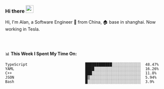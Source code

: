 ### Hi there <img src="https://media.giphy.com/media/hvRJCLFzcasrR4ia7z/giphy.gif" width="25px">

<!-- ![visitors](https://visitor-badge.glitch.me/badge?page_id=dislfyer.dislfyer) -->

Hi, I'm Alan, a Software Engineer 🚀 from China, 🏠 base in shanghai. Now working in Tesla.

<br/>
<br/>

📊 **This Week I Spent My Time On:**


<!--START_SECTION:waka-->

```text
TypeScript                          ████████████░░░░░░░░░░░░░  48.47%
YAML                                ████░░░░░░░░░░░░░░░░░░░░░  16.26%
C++                                 ███░░░░░░░░░░░░░░░░░░░░░░  11.8%
JSON                                █▒░░░░░░░░░░░░░░░░░░░░░░░  5.94%
Bash                                █░░░░░░░░░░░░░░░░░░░░░░░░  3.9%
```

<!--END_SECTION:waka-->

<!--
**About Me:**
 -->
